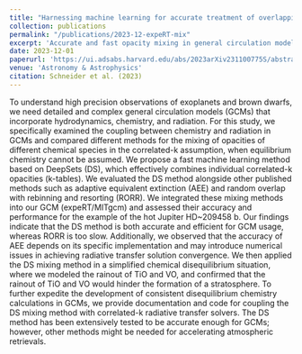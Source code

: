 ```yaml
---
title: "Harnessing machine learning for accurate treatment of overlapping opacity species in general circulation models"
collection: publications
permalink: "/publications/2023-12-expeRT-mix"
excerpt: 'Accurate and fast opacity mixing in general circulation models using machine learning.'
date: 2023-12-01
paperurl: 'https://ui.adsabs.harvard.edu/abs/2023arXiv231100775S/abstract'
venue: 'Astronomy & Astrophysics'
citation: Schneider et al. (2023)
---
```

To understand high precision observations of exoplanets and brown dwarfs, we need detailed and complex general circulation models (GCMs) that incorporate hydrodynamics, chemistry, and radiation. For this study, we specifically examined the coupling between chemistry and radiation in GCMs and compared different methods for the mixing of opacities of different chemical species in the correlated-k assumption, when equilibrium chemistry cannot be assumed. We propose a fast machine learning method based on DeepSets (DS), which effectively combines individual correlated-k opacities (k-tables). We evaluated the DS method alongside other published methods such as adaptive equivalent extinction (AEE) and random overlap with rebinning and resorting (RORR). We integrated these mixing methods into our GCM (expeRT/MITgcm) and assessed their accuracy and performance for the example of the hot Jupiter HD~209458 b. Our findings indicate that the DS method is both accurate and efficient for GCM usage, whereas RORR is too slow. Additionally, we observed that the accuracy of AEE depends on its specific implementation and may introduce numerical issues in achieving radiative transfer solution convergence. We then applied the DS mixing method in a simplified chemical disequilibrium situation, where we modeled the rainout of TiO and VO, and confirmed that the rainout of TiO and VO would hinder the formation of a stratosphere. To further expedite the development of consistent disequilibrium chemistry calculations in GCMs, we provide documentation and code for coupling the DS mixing method with correlated-k radiative transfer solvers. The DS method has been extensively tested to be accurate enough for GCMs; however, other methods might be needed for accelerating atmospheric retrievals.